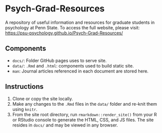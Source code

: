 # Psych-Grad-Resources
A repository of useful information and resources for graduate students in psychology at Penn State. To
access the full website, please visit: <https://psu-psychology.github.io/Psych-Grad-Resources/>

## Components

- `docs/`: Folder GitHub pages uses to serve site.
- `data/`: `.Rmd` and `.html`: components used to build static site.
- `man`: Journal articles referenced in each document are stored here.

## Instructions

1. Clone or copy the site locally.
2. Make any changes to the `.Rmd` files in the `data/` folder and re-knit them using `knitr`.
3. From the site root directory, run `rmarkdown::render_site()` from your R or RStudio console to generate the HTML, CSS, and JS files. The site resides in `docs/` and may be viewed in any browser.
